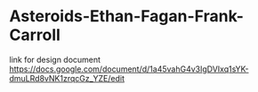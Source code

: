 # Asteroids-Ethan-Fagan-Frank-Carroll

link for design document 
https://docs.google.com/document/d/1a45vahG4v3IgDVIxq1sYK-dmuLRd8vNK1zrqcGz_YZE/edit
